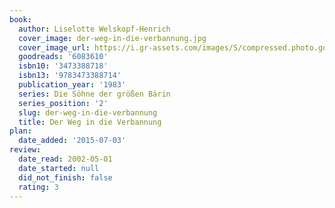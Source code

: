```yaml
---
book:
  author: Liselotte Welskopf-Henrich
  cover_image: der-weg-in-die-verbannung.jpg
  cover_image_url: https://i.gr-assets.com/images/S/compressed.photo.goodreads.com/books/1385368886l/6083610._SX98_.jpg
  goodreads: '6083610'
  isbn10: '3473388718'
  isbn13: '9783473388714'
  publication_year: '1983'
  series: Die Söhne der größen Bärin
  series_position: '2'
  slug: der-weg-in-die-verbannung
  title: Der Weg in die Verbannung
plan:
  date_added: '2015-07-03'
review:
  date_read: 2002-05-01
  date_started: null
  did_not_finish: false
  rating: 3
---
```

